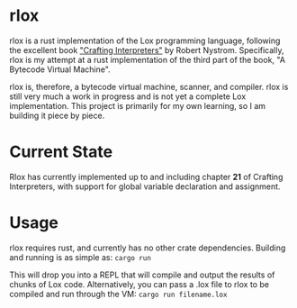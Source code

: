 # rlox 

rlox is a rust implementation of the Lox programming language, following the excellent book ["Crafting Interpreters"](https://craftinginterpreters.com/) by Robert Nystrom. 
Specifically, rlox is my attempt at a rust implementation of the third part of the book, "A Bytecode Virtual Machine". 

rlox is, therefore, a bytecode virtual machine, scanner, and compiler. rlox is still very much a work in progress and is not yet a complete Lox implementation. 
This project is primarily for my own learning, so I am building it piece by piece. 

# Current State
Rlox has currently implemented up to and including chapter **21** of Crafting Interpreters, with support for global variable declaration and assignment. 

# Usage
rlox requires rust, and currently has no other crate dependencies. Building and running is as simple as:
`cargo run`

This will drop you into a REPL that will compile and output the results of chunks of Lox code. 
Alternatively, you can pass a .lox file to rlox to be compiled and run through the VM:
`cargo run filename.lox`
